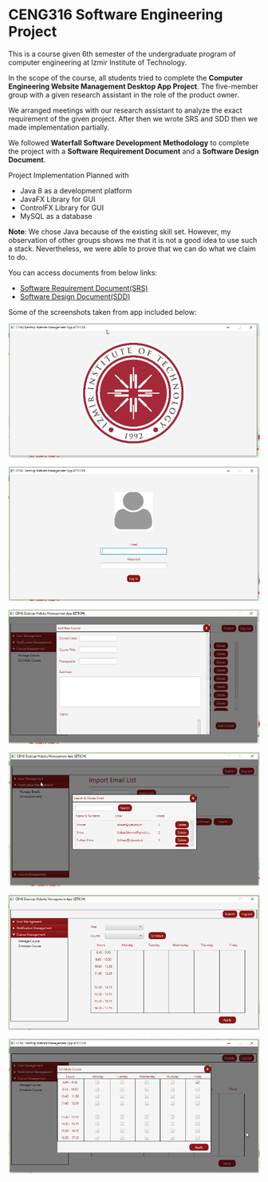 # CENG316 Software Engineering Project

This is a course given 6th semester of the undergraduate program of computer engineering at Izmir Institute of Technology.

In the scope of the course, all students tried to complete the  **Computer Engineering Website Management Desktop App Project**. The five-member group with a given research assistant in the role of the product owner.

We arranged meetings with our research assistant to analyze the exact requirement of the given project. After then we wrote SRS and SDD then we made implementation partially.

We followed **Waterfall Software Development Methodology** to complete the project with a **Software Requirement Document** and 
a **Software Design Document**.

Project Implementation Planned with
* Java 8 as a development platform
* JavaFX Library for GUI
* ControlFX Library for GUI
* MySQL as a database

**Note**: We chose Java because of the existing skill set. However, my observation of other groups shows me that it is not a good idea to use such a stack. Nevertheless, we were able to prove that we can do what we claim to do.

You can access documents from below links:
* [Software Requirement Document(SRS)](https://github.com/feyil/CENG316/blob/master/Documentation/Software%20Requirement%20Document(SRS)%20of%20CENGDesktopApp.pdf)
* [Software Design Document(SDD)](https://github.com/feyil/CENG316/blob/master/Documentation/Software%20Design%20Document(SDD)%20of%20CENGDesktopApp.pdf)

Some of the screenshots taken from app included below:

![alt text](https://github.com/feyil/CENG316/blob/master/Screenshots/screen1.png "screen1")

![alt text](https://github.com/feyil/CENG316/blob/master/Screenshots/screen2.png "screen2")

![alt text](https://github.com/feyil/CENG316/blob/master/Screenshots/screen3.png "screen3")

![alt text](https://github.com/feyil/CENG316/blob/master/Screenshots/screen4.png "screen4")

![alt text](https://github.com/feyil/CENG316/blob/master/Screenshots/screen5.png "screen5")

![alt text](https://github.com/feyil/CENG316/blob/master/Screenshots/screen6.png "screen6")


